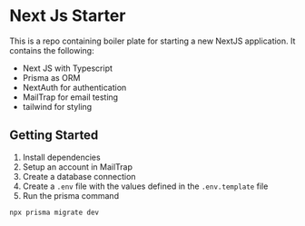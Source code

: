 # Next Js Starter

This is a repo containing boiler plate for starting a new NextJS application. It contains the following:

- Next JS with Typescript 
- Prisma as ORM
- NextAuth for authentication
- MailTrap for email testing
- tailwind for styling

## Getting Started

1. Install dependencies
2. Setup an account in MailTrap
3. Create a database connection
3. Create a `.env` file with the values defined in the `.env.template` file
4. Run the prisma command

```bash
npx prisma migrate dev
```
